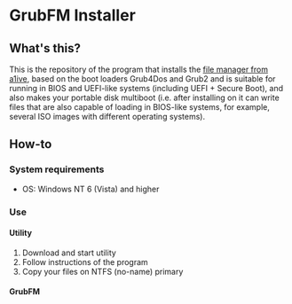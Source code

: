 # GrubFM Installer
## What's this?
This is the repository of the program that installs the [file manager from a1ive](https://github.com/a1ive/grub2-filemanager), based on the boot loaders Grub4Dos and Grub2 and is suitable for running in BIOS and UEFI-like systems (including UEFI + Secure Boot), and also makes your portable disk multiboot (i.e. after installing on it can write files that are also capable of loading in BIOS-like systems, for example, several ISO images with different operating systems).
## How-to
### System requirements
- OS: Windows NT 6 (Vista) and higher
### Use
#### Utility
1. Download and start utility
2. Follow instructions of the program
3. Copy your files on NTFS (no-name) primary
#### GrubFM
